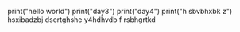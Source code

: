 print("hello world")
print("day3")
print("day4")
print("h sbvbhxbk z")
hsxibadzbj 
dsertghshe
y4hdhvdb f
rsbhgrtkd
